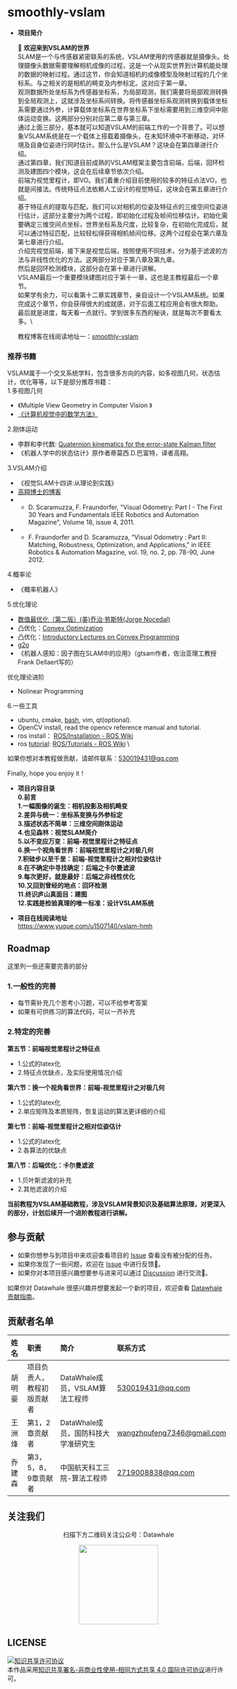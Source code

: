 # smoothly-vslam

- **项目简介** 

  👋  **欢迎来到VSLAM的世界**<br />SLAM是一个与传感器紧密联系的系统，VSLAM使用的传感器就是摄像头。处理摄像头数据需要理解相机成像的过程，这是一个从现实世界到计算机能处理的数据的映射过程。通过这节，你会知道相机的成像模型及映射过程的几个坐标系。与之相关的是相机的畸变及内参标定。这对应于第一章。<br />观测数据所处坐标系为传感器坐标系，为局部观测，我们需要将局部观测转换到全局观测上，这就涉及坐标系间转换。将传感器坐标系观测转换到载体坐标系需要通过外参，计算载体坐标系在世界坐标系下坐标需要用到三维空间中刚体运动变换。这两部分分别对应第二章与第三章。<br />通过上面三部分，基本就可以知道VSLAM的前端工作的一个背景了。可以想象VSLAM系统是在一个载体上搭载着摄像头，在未知环境中不断移动，对环境及自身位姿进行同时估计。那么什么是VSLAM？这块会在第四章进行介绍。<br />通过第四章，我们知道目前成熟的VSLAM框架主要包含前端，后端，回环检测及建图四个模块，这会在后续章节依次介绍。<br />前端为视觉里程计，即VO。我们着重介绍目前使用的较多的特征点法VO，也就是间接法。传统特征点法依赖人工设计的视觉特征，这块会在第五章进行介绍。<br />基于特征点的提取与匹配，我们可以对相机的位姿及特征点的三维空间位姿进行估计，这部分主要分为两个过程，即初始化过程及帧间位移估计。初始化需要确定三维空间点坐标，世界坐标系及尺度，比较复杂，在初始化完成后，就可以通过特征匹配，比较轻松得获得相机帧间位移。这两个过程会在第六章及第七章进行介绍。<br />介绍完视觉前端，接下来是视觉后端，按照使用不同技术，分为基于滤波的方法与非线性优化的方法。这两部分对应于第八章及第九章。<br />然后是回环检测模块，这部分会在第十章进行讲解。<br />VSLAM最后一个重要模块建图对应于第十一章，这也是主教程最后一个章节。<br />如果学有余力，可以看第十二章实践章节，亲自设计一个VSLAM系统。如果完成这个章节，你会获得很大的成就感，对于后面工程应用会有很大帮助。<br />最后就是进度，每天看一点就行。学到很多东西的秘诀，就是每次不要看太多。\

  教程博客在线阅读地址一：[smoothly-vslam](https://www.yuque.com/u1507140/vslam-hmh)

<a name="lKFny"></a>
### 推荐书籍
VSLAM属于一个交叉系统学科，包含很多方向的内容，如多视图几何，状态估计，优化等等，以下是部分推荐书籍：<br />1.多视图几何

- 《Multiple View Geometry in Computer Vision 》
- [《计算机视觉中的数学方法》](http://in.ruc.edu.cn/wp-content/uploads/2021/01/Maths-in-3D-computer-vision.pdf)

2.刚体运动

- 李群和李代数: [Quaternion kinematics for the error-state Kalman filter  ](http://www.iri.upc.edu/people/jsola/JoanSola/objectes/notes/kinematics.pdf)
- 《机器人学中的状态估计》原作者蒂莫西.D.巴富特，译者高翔。

3.VSLAM介绍

- 《视觉SLAM十四讲:从理论到实践》
- [高翔博士的博客](https://www.cnblogs.com/gaoxiang12/p/3695962.html)
- - D. Scaramuzza, F. Fraundorfer, "Visual Odometry: Part I - The First 30 Years and Fundamentals IEEE Robotics and Automation Magazine", Volume 18, issue 4, 2011.
- - F. Fraundorfer and D. Scaramuzza, "Visual Odometry : Part II: Matching, Robustness, Optimization, and Applications," in IEEE Robotics & Automation Magazine, vol. 19, no. 2, pp. 78-90, June 2012.

4.概率论

- 《概率机器人》

5.优化理论

- [数值最优化（第二版）(美)乔治·劳斯特(Jorge Nocedal)](https://www.math.uci.edu/~qnie/Publications/NumericalOptimization.pdf)
- 凸优化：[Convex Optimization ](https://web.stanford.edu/~boyd/cvxbook/bv_cvxbook.pdf)
- 凸优化：[Introductory Lectures on Convex Programming](https://citeseerx.ist.psu.edu/viewdoc/download?doi=10.1.1.693.855&rep=rep1&type=pdf)
- [g2o](http://ais.informatik.uni-freiburg.de/publications/papers/kuemmerle11icra.pdf)
- 《机器人感知：因子图在SLAM中的应用》（gtsam作者，佐治亚理工教授 Frank Dellaert写的）

优化理论进阶

- Nolinear Programming

6.一些工具

- ubuntu, cmake, [bash](https://www.zhihu.com/search?q=bash&search_source=Entity&hybrid_search_source=Entity&hybrid_search_extra=%7B%22sourceType%22%3A%22answer%22%2C%22sourceId%22%3A145219653%7D), vim, qt(optional).
- OpenCV install, read the opencv reference manual and tutorial.
-  ros install： [ROS/Installation - ROS Wiki](https://link.zhihu.com/?target=http%3A//wiki.ros.org/ROS/Installation)
- ros [tutorial](https://www.zhihu.com/search?q=tutorial&search_source=Entity&hybrid_search_source=Entity&hybrid_search_extra=%7B%22sourceType%22%3A%22answer%22%2C%22sourceId%22%3A145219653%7D): [ROS/Tutorials - ROS Wiki](https://link.zhihu.com/?target=http%3A//wiki.ros.org/ROS/Tutorials) \

如果你想对本教程做贡献，请邮件联系：530019431@qq.com

Finally, hope you enjoy it！

  
- **项目内容目录** \
**0.前言** \
**1.一幅图像的诞生：相机投影及相机畸变** \
**2.差异与统一：坐标系变换与外参标定** \
**3.描述状态不简单：三维空间刚体运动** \
**4.也见森林：视觉SLAM简介** \
**5.以不变应万变：前端-视觉里程计之特征点** \
**6.换一个视角看世界：前端视觉里程计之对极几何** \
**7.积硅步以至千里：前端-视觉里程计之相对位姿估计** \
**8.在不确定中寻找确定：后端之卡尔曼滤波** \
**9.每次更好，就是最好：后端之非线性优化** \
**10.又回到曾经的地点：回环检测** \
**11.终识庐山真面目：建图** \
**12.实践是检验真理的唯一标准：设计VSLAM系统** 

 - **项目在线阅读地址**\
  https://www.yuque.com/u1507140/vslam-hmh

## Roadmap

这里列一些还需要完善的部分
### 1.一般性的完善
- 每节需补充几个思考小习题，可以不给参考答案
- 如果有可供练习的算法代码，可以一齐补充
### 2.特定的完善 
**第五节：前端视觉里程计之特征点**
- 1.公式的latex化
- 2.特征点优缺点，及实际使用情况介绍 

**第六节：换一个视角看世界：前端-视觉里程计之对极几何**
- 1.公式的latex化
- 2.单应矩阵及本质矩阵，恢复运动的算法更详细的介绍

**第七节：前端-视觉里程计之相对位姿估计**
- 1.公式的latex化
- 2.各算法的优缺点

**第八节：后端优化：卡尔曼滤波**
- 1.贝叶斯滤波的补充
- 2.其他滤波的介绍


**当前教程为VSLAM基础教程，涉及VSLAM背景知识及基础算法原理，对更深入的部分，计划后续开一个进阶教程进行讲解。**

## 参与贡献

- 如果你想参与到项目中来欢迎查看项目的 [Issue]() 查看没有被分配的任务。
- 如果你发现了一些问题，欢迎在 [Issue]() 中进行反馈🐛。
- 如果你对本项目感兴趣想要参与进来可以通过 [Discussion]() 进行交流💬。

如果你对 Datawhale 很感兴趣并想要发起一个新的项目，欢迎查看 [Datawhale 贡献指南](https://github.com/datawhalechina/DOPMC#%E4%B8%BA-datawhale-%E5%81%9A%E5%87%BA%E8%B4%A1%E7%8C%AE)。


## 贡献者名单

| 姓名 | 职责 | 简介 | 联系方式|
| :----| :---- | :---- |:---- |
| 胡明豪 | 项目负责人，教程初版贡献者 | DataWhale成员，VSLAM算法工程师 |530019431@qq.com|
| 王洲烽 | 第1，2章贡献者 | DataWhale成员，国防科技大学准研究生 | wangzhoufeng7346@gmail.com |
| 乔建森 | 第3，5，8，9章贡献者| 中国航天科工三院-算法工程师 | 2719008838@qq.com |


## 关注我们

<div align=center>
<p>扫描下方二维码关注公众号：Datawhale</p>
<img src="https://raw.githubusercontent.com/datawhalechina/pumpkin-book/master/res/qrcode.jpeg" width = "180" height = "180">
</div>



## LICENSE

<a rel="license" href="http://creativecommons.org/licenses/by-nc-sa/4.0/"><img alt="知识共享许可协议" style="border-width:0" src="https://img.shields.io/badge/license-CC%20BY--NC--SA%204.0-lightgrey" /></a><br />本作品采用<a rel="license" href="http://creativecommons.org/licenses/by-nc-sa/4.0/">知识共享署名-非商业性使用-相同方式共享 4.0 国际许可协议</a>进行许可。

